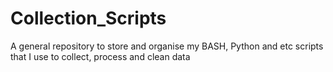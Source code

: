 # Collection_Scripts
A general repository to store and organise my BASH, Python and etc scripts that I use to collect, process and clean data 
